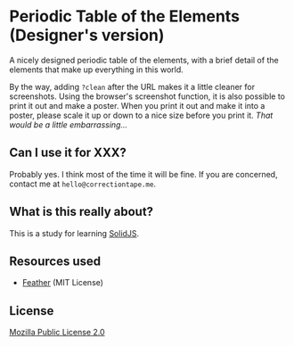 # Periodic Table of the Elements (Designer's version)

A nicely designed periodic table of the elements, with a brief detail of the elements that make up everything in this world.

By the way, adding `?clean` after the URL makes it a little cleaner for screenshots. Using the browser's screenshot function, it is also possible to print it out and make a poster. When you print it out and make it into a poster, please scale it up or down to a nice size before you print it. <i>That would be a little embarrassing...</i>

## Can I use it for XXX?

Probably yes. I think most of the time it will be fine. If you are concerned, contact me at `hello@correctiontape.me`.

## What is this really about?

This is a study for learning [SolidJS](https://github.com/solidjs/solid).

## Resources used

* [Feather](https://github.com/feathericons/feather) (MIT License)

## License

[Mozilla Public License 2.0](../../LICENSE)
